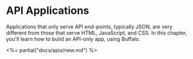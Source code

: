 # API Applications

Applications that only serve API end-points, typically JSON, are very different from those that serve HTML, JavaScript, and CSS. In this chapter, you'll learn how to build an API-only app, using Buffalo.

<%= partial("docs/apis/new.md") %>
